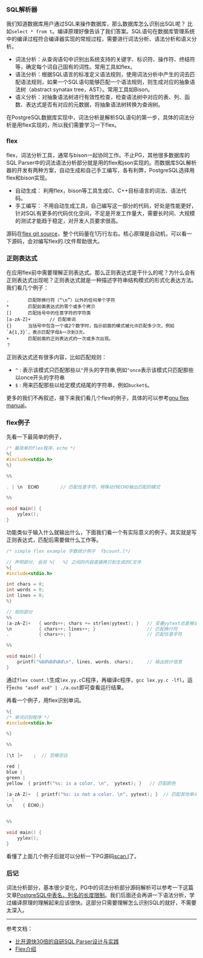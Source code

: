 
### SQL解析器
我们知道数据库用户通过SQL来操作数据库，那么数据库怎么识别出SQL呢？ 比如`select * from t`。编译原理好像告诉了我们答案。SQL语句在数据库管理系统中的编译过程符合编译器实现的常规过程，需要进行词法分析、语法分析和语义分析。
- 词法分析：从查询语句中识别出系统支持的关键字、标识符、操作符、终结符等，确定每个词自己固有的词性。常用工具如flex。
- 语法分析：根据SQL语言的标准定义语法规则，使用词法分析中产生的词去匹配语法规则，如果一个SQL语句能够匹配一个语法规则，则生成对应的抽象语法树（abstract synatax tree，AST）。常用工具如Bison。
- 语义分析：对抽象语法树进行有效性检查，检查语法树中对应的表、列、函数、表达式是否有对应的元数据，将抽象语法树转换为查询树。


在PostgreSQL数据库实现中，词法分析是解析SQL语句的第一步，具体的词法分析是用flex实现的，所以我们需要学习一下flex。

### flex
flex，词法分析工具，通常与bison一起协同工作。不止PG，其他很多数据库的SQL Parser中的词法语法分析部分就是用的flex和json实现的。而数据库SQL解析器的开发有两种方案，自动生成和自己手工编写，各有利弊，PostgreSQL选择用flex和bison实现。
- 自动生成： 利用flex，bison等工具生成C、C++目标语言的词法、语法代码。
- 手工编写： 不用自动生成工具，自己编写这一部分的代码，好处是性能更好，针对SQL有更多的代码优化空间，不足是开发工作量大，需要长时间、大规模的测试才能趋于稳定，对开发人员要求很高。

源码在[flex git source](https://github.com/westes/flex)，整个代码量在1万行左右。核心原理是自动机，可以看一下源码，会对编写flex的.l文件帮助很大。

### 正则表达式
在应用flex前中需要理解正则表达式。那么正则表达式是干什么的呢？为什么会有正则表达式出现呢？正则表达式就是一种描述字符串结构模式的形式化表达方法。我们看几个例子：
```
.       匹配除换行符（“\n”）以外的任何单个字符
*       匹配前面表达式的零个或多个拷贝
[]      匹配括号中的任意字符的字符类
[a-zA-Z]+       // 匹配单词
{}      当括号中包含一个或2个数字时，指示前面的模式被允许匹配多少次，例如`A{1,3}`，表示匹配字母A一次到3次。
+       匹配前面的正则表达式的一次或多次出现。
？      
```
正则表达式还有很多内容，比如匹配规则：
- `^` : 表示该模式只匹配那些以`^`开头的字符串,例如`^once`表示该模式只匹配那些以once开头的字符串
- `$` : 用来匹配那些以给定模式结尾的字符串，例如`bucket$`。

更多的我们不再叙述，接下来我们看几个flex的例子，具体的可以参考[gnu flex manual](../reference/flex.pdf)。
### flex例子

先看一下最简单的例子，
```c++
/* 最简单的flex程序，echo */
%{
#include<stdio.h>
%}

%%

. | \n  ECHO        // 匹配任意字符，特殊动作ECHO输出匹配的模式

%%

void main() {
    yylex();
}
```
功能类似于输入什么就输出什么，下面我们看一个有实际意义的例子。其实就是写正则表达式，匹配后需要做什么工作等。
```c++
/* simple flex example 字数统计例子  fbcount.l*/

// 声明部分, 会将 %{   %} 之间的内容直接拷贝到生成的C文件
%{
#include<stdio.h>

int chars = 0;
int words = 0;
int lines = 0;
%}

// 规则部分
%%
[a-zA~Z]+   { words++; chars += strlen(yytext); }   // 变量yytext总是被设为指向本次匹配的输入文本
\n          { chars++; lines++; }                   // 匹配换行符
.           { chars++; }                            // 匹配任意字符

%%

void main() {
    printf("%8d%8d%8d\n", lines, words, chars);     // 输出统计信息
}

```

通过`flex count.l`生成`lex.yy.c`C程序，再编译c程序，`gcc lex.yy.c -lfl`，运行`echo "asdf asd" | ./a.out`即可查看运行结果。

再看一个例子，用flex识别单词。
```c++
%{
/* 单词识别程序 */
#include<stdio.h>

%}

%%

[\t ]+    ;  // 忽略空白      

red | 
blue | 
green |  
yellow  { printf("%s: is a color. \n",  yytext); }   // 匹配颜色

[a-zA-Z]+  { printf("%s: is not a color. \n", yytext); }  // 匹配其他单词
. | 
\n    { ECHO;}      


%%

void main() {
    yylex();
}
```

看懂了上面几个例子后就可以分析一下PG源码[scan.l](https://github.com/postgres/postgres/blob/master/src/backend/parser/scan.l)了。

### 后记

词法分析部分，基本很少变化，PG中的词法分析部分源码解析可以参考一下这篇文章[PostgreSQL中表名，列名的长度限制](./PostgreSQL中表名列名长度限制.md)。我们后面还会再讲一下语法分析，学过编译原理的理解起来应该很快。这部分只需要理解怎么识别SQL的就好，不需要太深入。


---

参考文档：
- [比开源快30倍的自研SQL Parser设计与实践](https://segmentfault.com/a/1190000040176069)
- [Flex介绍](https://zhuanlan.zhihu.com/p/89473441)